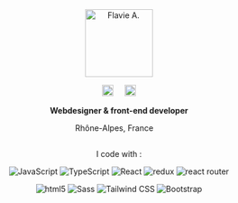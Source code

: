 <!--
**Flavie-A/flavie-a** is a ✨ _special_ ✨ repository because its `README.md` (this file) appears on your GitHub profile.
-->

<div align="center">
  <a href="https://flavie-a.fr" target="_blank">
    <img src="https://flavie-a.fr/img/logo.svg" alt="Flavie A." width="120">
  </a>
  <p>
    <a href="https://www.linkedin.com/in/flavie-andr%C3%A9-37500065" target="_blank"><img src="https://cdn.jsdelivr.net/npm/simple-icons/icons/linkedin.svg" alt="LinkedIn" width="20"></a>
    &nbsp;&nbsp;&nbsp;
    <a href="https://github.com/Flavie-A" target="_blank"><img src="https://cdn.jsdelivr.net/npm/simple-icons/icons/github.svg" alt="GitHub" width="20"></a>
  </p>

  **Webdesigner & front-end developer**
  
<p align="center">
  Rhône-Alpes, France <img src="https://cdn-icons-png.flaticon.com/512/197/197560.png" width="13">
</p>

##

<p></p>
<p>I code with :</p>
<p dir="auto">
<img alt="JavaScript" src="https://img.shields.io/badge/JavaScript-323330?style=for-the-badge&amp;logo=javascript&amp;logoColor=F7DF1E" style="max-width: 100%;">
<img alt="TypeScript" src="https://img.shields.io/badge/-TypeScript-007ACC?style=for-the-badge&amp;logo=typescript&amp;logoColor=white" style="max-width: 100%;">
<img alt="React" src="https://img.shields.io/badge/-React-45b8d8?style=for-the-badge&amp;logo=react&amp;logoColor=white" style="max-width: 100%;">
<img alt="redux" src="https://img.shields.io/badge/-Redux-764ABC?style=for-the-badge&amp;logo=redux&amp;logoColor=white" style="max-width: 100%;">
<img alt="react router" src="https://img.shields.io/badge/React_Router-CA4245?style=for-the-badge&amp;logo=react-router&amp;logoColor=white" style="max-width: 100%;">
</p>
<p dir="auto">
<img alt="html5" src="https://img.shields.io/badge/-HTML5-E34F26?style=for-the-badge&amp;logo=html5&amp;logoColor=white" style="max-width: 100%;">
<img alt="Sass" src="https://img.shields.io/badge/-Sass-CC6699?style=for-the-badge&amp;logo=sass&amp;logoColor=white" style="max-width: 100%;">
<img alt="Tailwind CSS" src="https://img.shields.io/badge/-Tailwind%20CSS-38B2AC?style=for-the-badge&logo=tailwind-css&logoColor=white" style="max-width: 100%;">
<img alt="Bootstrap" src="https://img.shields.io/badge/-Bootstrap-7952B3?style=for-the-badge&logo=bootstrap&logoColor=white" style="max-width: 100%;">
</p>
</div>
